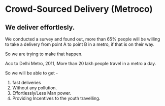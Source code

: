 # Crowd-Sourced Delivery (Metroco)

## We deliver effortlesly.

We conducted a survey and found out, more than 65% people will be willing to take a delivery from point A to point B in a metro, if that is on their way.

So we are trying to make that happen.

Acc to Delhi Metro, 2011, More than 20 lakh people travel in a metro a day.

So we will be able to get -
1. fast deliveries
2. Without any pollution.
3. Effortlessly/Less Man power.
4. Providing Incentives to the youth travelling.